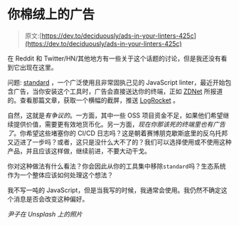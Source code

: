 # 你棉绒上的广告

> 原文:[https://dev.to/deciduously/ads-in-your-linters-425c](https://dev.to/deciduously/ads-in-your-linters-425c)

在 Reddit 和 Twitter/HN/其他地方有一些关于这个话题的讨论，但是我还没有看到它出现在这里。

问题: [standard](https://standardjs.com/) ，一个广泛使用且非常固执己见的 JavaScript linter，最近开始包含广告，当你安装这个工具时，广告会直接送达你的终端，正如 [ZDNet](https://www.zdnet.com/article/popular-javascript-library-starts-showing-ads-in-its-terminal/) 所报道的。查看那篇文章，获取一个横幅的截屏，推送 [LogRocket](https://logrocket.com/) 。

自然，这就是*有争议的*。一方面，其中一些 OSS 项目资金不足，如果他们希望继续提供价值，需要更有效地货币化。另一方面，*现在你那该死的终端里也有广告了*。你希望这些堵塞你的 CI/CD 日志吗？这是朝着赛博朋克歇斯底里的反乌托邦又迈进了一步吗？或者，这只是没什么大不了的？我们可以选择使用或不使用这种产品，并且应该这样做，继续前进，不要大动干戈。

你对这种做法有什么看法？你会因此从你的工具集中移除`standard`吗？生态系统作为一个整体应该如何处理这个想法？

我不写一吨的 JavaScript，但是当我写的时候，我通常会使用。我仍然不确定这个消息是否会改变这种偏好。

*尹子在 Unsplash 上的照片*
